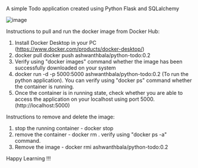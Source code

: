 A simple Todo application created using Python Flask and SQLalchemy

![image](https://github.com/Ashwanthbala/Todo-app/assets/88878831/2a8b4960-f28e-48cf-aa1e-bb578fbfbc2d)

Instructions to pull and run the docker image from Docker Hub:

1) Install Docker Desktop in your PC (https://www.docker.com/products/docker-desktop/)
2) docker pull docker push ashwanthbala/python-todo:0.2
3) Verify using "docker images" command whether the image has been successfully downloaded on your system
4) docker run -d -p 5000:5000 ashwanthbala/python-todo:0.2 (To run the python application). You can verify using "docker ps" command whether the container is running.
5) Once the container is in running state, check whether you are able to access the application on your localhost using port 5000.(http://localhost:5000)

Instructions to remove and delete the image:

1) stop the running container - docker stop <container-name>
2) remove the container - docker rm <container-name>. verify using "docker ps -a" command.
3) Remove the image - docker rmi ashwanthbala/python-todo:0.2


Happy Learning !!!

